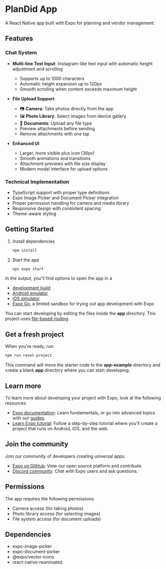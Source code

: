 # PlanDid App

A React Native app built with Expo for planning and vendor management.

## Features

### Chat System

- **Multi-line Text Input**: Instagram-like text input with automatic height adjustment and scrolling
  - Supports up to 1000 characters
  - Automatic height expansion up to 120px
  - Smooth scrolling when content exceeds maximum height
- **File Upload Support**:

  - 📷 **Camera**: Take photos directly from the app
  - 🖼️ **Photo Library**: Select images from device gallery
  - 📎 **Documents**: Upload any file type
  - Preview attachments before sending
  - Remove attachments with one tap

- **Enhanced UI**:
  - Larger, more visible plus icon (36px)
  - Smooth animations and transitions
  - Attachment previews with file size display
  - Modern modal interface for upload options

### Technical Implementation

- TypeScript support with proper type definitions
- Expo Image Picker and Document Picker integration
- Proper permission handling for camera and media library
- Responsive design with consistent spacing
- Theme-aware styling

## Getting Started

1. Install dependencies

   ```bash
   npm install
   ```

2. Start the app

   ```bash
   npx expo start
   ```

In the output, you'll find options to open the app in a

- [development build](https://docs.expo.dev/develop/development-builds/introduction/)
- [Android emulator](https://docs.expo.dev/workflow/android-studio-emulator/)
- [iOS simulator](https://docs.expo.dev/workflow/ios-simulator/)
- [Expo Go](https://expo.dev/go), a limited sandbox for trying out app development with Expo

You can start developing by editing the files inside the **app** directory. This project uses [file-based routing](https://docs.expo.dev/router/introduction).

## Get a fresh project

When you're ready, run:

```bash
npm run reset-project
```

This command will move the starter code to the **app-example** directory and create a blank **app** directory where you can start developing.

## Learn more

To learn more about developing your project with Expo, look at the following resources:

- [Expo documentation](https://docs.expo.dev/): Learn fundamentals, or go into advanced topics with our [guides](https://docs.expo.dev/guides).
- [Learn Expo tutorial](https://docs.expo.dev/tutorial/introduction/): Follow a step-by-step tutorial where you'll create a project that runs on Android, iOS, and the web.

## Join the community

Join our community of developers creating universal apps.

- [Expo on GitHub](https://github.com/expo/expo): View our open source platform and contribute.
- [Discord community](https://chat.expo.dev): Chat with Expo users and ask questions.

## Permissions

The app requires the following permissions:

- Camera access (for taking photos)
- Photo library access (for selecting images)
- File system access (for document uploads)

## Dependencies

- expo-image-picker
- expo-document-picker
- @expo/vector-icons
- react-native-reanimated
